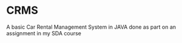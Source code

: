 # CRMS
A basic Car Rental Management System in JAVA done as part on an assignment in my SDA course
<!-- update & add testcases -->
